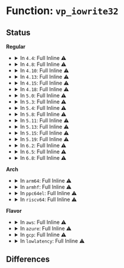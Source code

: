 # Function: <code>vp_iowrite32</code>

## Status
<b>Regular</b>
<ul>
<li>
<details>
<summary>In <code>4.4</code>: Full Inline ⚠️</summary>

**Collision:** Unique Static

**Inline:** Full

**Transformation:** False

**Instances:**

```
In drivers/virtio/virtio_pci_modern.c (ffffffff814c1192)
Location: drivers/virtio/virtio_pci_modern.c:55
Inline: True
Inline callers:
  - drivers/virtio/virtio_pci_modern.c:vp_finalize_features
  - drivers/virtio/virtio_pci_modern.c:vp_finalize_features
  - drivers/virtio/virtio_pci_modern.c:vp_finalize_features
  - drivers/virtio/virtio_pci_modern.c:vp_finalize_features
  - drivers/virtio/virtio_pci_modern.c:vp_get_features
  - drivers/virtio/virtio_pci_modern.c:vp_get_features
  - drivers/virtio/virtio_pci_modern.c:setup_vq
  - drivers/virtio/virtio_pci_modern.c:setup_vq
  - drivers/virtio/virtio_pci_modern.c:setup_vq
  - drivers/virtio/virtio_pci_modern.c:setup_vq
  - drivers/virtio/virtio_pci_modern.c:setup_vq
  - drivers/virtio/virtio_pci_modern.c:setup_vq
```
</details>
</li>
<li>
<details>
<summary>In <code>4.8</code>: Full Inline ⚠️</summary>

**Collision:** Unique Static

**Inline:** Full

**Transformation:** False

**Instances:**

```
In drivers/virtio/virtio_pci_modern.c (ffffffff81511dcd)
Location: drivers/virtio/virtio_pci_modern.c:56
Inline: True
Inline callers:
  - drivers/virtio/virtio_pci_modern.c:setup_vq
  - drivers/virtio/virtio_pci_modern.c:setup_vq
  - drivers/virtio/virtio_pci_modern.c:setup_vq
  - drivers/virtio/virtio_pci_modern.c:setup_vq
  - drivers/virtio/virtio_pci_modern.c:setup_vq
  - drivers/virtio/virtio_pci_modern.c:setup_vq
  - drivers/virtio/virtio_pci_modern.c:vp_finalize_features
  - drivers/virtio/virtio_pci_modern.c:vp_finalize_features
  - drivers/virtio/virtio_pci_modern.c:vp_finalize_features
  - drivers/virtio/virtio_pci_modern.c:vp_finalize_features
  - drivers/virtio/virtio_pci_modern.c:vp_get_features
  - drivers/virtio/virtio_pci_modern.c:vp_get_features
```
</details>
</li>
<li>
<details>
<summary>In <code>4.10</code>: Full Inline ⚠️</summary>

**Collision:** Unique Static

**Inline:** Full

**Transformation:** False

**Instances:**

```
In drivers/virtio/virtio_pci_modern.c (ffffffff8153e15d)
Location: drivers/virtio/virtio_pci_modern.c:56
Inline: True
Inline callers:
  - drivers/virtio/virtio_pci_modern.c:setup_vq
  - drivers/virtio/virtio_pci_modern.c:setup_vq
  - drivers/virtio/virtio_pci_modern.c:setup_vq
  - drivers/virtio/virtio_pci_modern.c:setup_vq
  - drivers/virtio/virtio_pci_modern.c:setup_vq
  - drivers/virtio/virtio_pci_modern.c:setup_vq
  - drivers/virtio/virtio_pci_modern.c:vp_finalize_features
  - drivers/virtio/virtio_pci_modern.c:vp_finalize_features
  - drivers/virtio/virtio_pci_modern.c:vp_finalize_features
  - drivers/virtio/virtio_pci_modern.c:vp_finalize_features
  - drivers/virtio/virtio_pci_modern.c:vp_get_features
  - drivers/virtio/virtio_pci_modern.c:vp_get_features
```
</details>
</li>
<li>
<details>
<summary>In <code>4.13</code>: Full Inline ⚠️</summary>

**Collision:** Unique Static

**Inline:** Full

**Transformation:** False

**Instances:**

```
In drivers/virtio/virtio_pci_modern.c (ffffffff81551eaf)
Location: drivers/virtio/virtio_pci_modern.c:56
Inline: True
Inline callers:
  - drivers/virtio/virtio_pci_modern.c:setup_vq
  - drivers/virtio/virtio_pci_modern.c:setup_vq
  - drivers/virtio/virtio_pci_modern.c:setup_vq
  - drivers/virtio/virtio_pci_modern.c:setup_vq
  - drivers/virtio/virtio_pci_modern.c:setup_vq
  - drivers/virtio/virtio_pci_modern.c:setup_vq
  - drivers/virtio/virtio_pci_modern.c:vp_finalize_features
  - drivers/virtio/virtio_pci_modern.c:vp_finalize_features
  - drivers/virtio/virtio_pci_modern.c:vp_finalize_features
  - drivers/virtio/virtio_pci_modern.c:vp_finalize_features
  - drivers/virtio/virtio_pci_modern.c:vp_get_features
  - drivers/virtio/virtio_pci_modern.c:vp_get_features
```
</details>
</li>
<li>
<details>
<summary>In <code>4.15</code>: Full Inline ⚠️</summary>

**Collision:** Unique Static

**Inline:** Full

**Transformation:** False

**Instances:**

```
In drivers/virtio/virtio_pci_modern.c (ffffffff815b579f)
Location: drivers/virtio/virtio_pci_modern.c:56
Inline: True
Inline callers:
  - drivers/virtio/virtio_pci_modern.c:setup_vq
  - drivers/virtio/virtio_pci_modern.c:setup_vq
  - drivers/virtio/virtio_pci_modern.c:setup_vq
  - drivers/virtio/virtio_pci_modern.c:setup_vq
  - drivers/virtio/virtio_pci_modern.c:setup_vq
  - drivers/virtio/virtio_pci_modern.c:setup_vq
  - drivers/virtio/virtio_pci_modern.c:vp_finalize_features
  - drivers/virtio/virtio_pci_modern.c:vp_finalize_features
  - drivers/virtio/virtio_pci_modern.c:vp_finalize_features
  - drivers/virtio/virtio_pci_modern.c:vp_finalize_features
  - drivers/virtio/virtio_pci_modern.c:vp_get_features
  - drivers/virtio/virtio_pci_modern.c:vp_get_features
```
</details>
</li>
<li>
<details>
<summary>In <code>4.18</code>: Full Inline ⚠️</summary>

**Collision:** Unique Static

**Inline:** Full

**Transformation:** False

**Instances:**

```
In drivers/virtio/virtio_pci_modern.c (ffffffff815edb88)
Location: drivers/virtio/virtio_pci_modern.c:56
Inline: True
Inline callers:
  - drivers/virtio/virtio_pci_modern.c:setup_vq
  - drivers/virtio/virtio_pci_modern.c:setup_vq
  - drivers/virtio/virtio_pci_modern.c:setup_vq
  - drivers/virtio/virtio_pci_modern.c:setup_vq
  - drivers/virtio/virtio_pci_modern.c:setup_vq
  - drivers/virtio/virtio_pci_modern.c:setup_vq
  - drivers/virtio/virtio_pci_modern.c:vp_finalize_features
  - drivers/virtio/virtio_pci_modern.c:vp_finalize_features
  - drivers/virtio/virtio_pci_modern.c:vp_finalize_features
  - drivers/virtio/virtio_pci_modern.c:vp_finalize_features
  - drivers/virtio/virtio_pci_modern.c:vp_get_features
  - drivers/virtio/virtio_pci_modern.c:vp_get_features
```
</details>
</li>
<li>
<details>
<summary>In <code>5.0</code>: Full Inline ⚠️</summary>

**Collision:** Unique Static

**Inline:** Full

**Transformation:** False

**Instances:**

```
In drivers/virtio/virtio_pci_modern.c (ffffffff81608468)
Location: drivers/virtio/virtio_pci_modern.c:56
Inline: True
Inline callers:
  - drivers/virtio/virtio_pci_modern.c:setup_vq
  - drivers/virtio/virtio_pci_modern.c:setup_vq
  - drivers/virtio/virtio_pci_modern.c:setup_vq
  - drivers/virtio/virtio_pci_modern.c:setup_vq
  - drivers/virtio/virtio_pci_modern.c:setup_vq
  - drivers/virtio/virtio_pci_modern.c:setup_vq
  - drivers/virtio/virtio_pci_modern.c:vp_finalize_features
  - drivers/virtio/virtio_pci_modern.c:vp_finalize_features
  - drivers/virtio/virtio_pci_modern.c:vp_finalize_features
  - drivers/virtio/virtio_pci_modern.c:vp_finalize_features
  - drivers/virtio/virtio_pci_modern.c:vp_get_features
  - drivers/virtio/virtio_pci_modern.c:vp_get_features
```
</details>
</li>
<li>
<details>
<summary>In <code>5.3</code>: Full Inline ⚠️</summary>

**Collision:** Unique Static

**Inline:** Full

**Transformation:** False

**Instances:**

```
In drivers/virtio/virtio_pci_modern.c (ffffffff8163c221)
Location: drivers/virtio/virtio_pci_modern.c:53
Inline: True
Inline callers:
  - drivers/virtio/virtio_pci_modern.c:setup_vq
  - drivers/virtio/virtio_pci_modern.c:setup_vq
  - drivers/virtio/virtio_pci_modern.c:setup_vq
  - drivers/virtio/virtio_pci_modern.c:setup_vq
  - drivers/virtio/virtio_pci_modern.c:setup_vq
  - drivers/virtio/virtio_pci_modern.c:setup_vq
  - drivers/virtio/virtio_pci_modern.c:vp_finalize_features
  - drivers/virtio/virtio_pci_modern.c:vp_finalize_features
  - drivers/virtio/virtio_pci_modern.c:vp_finalize_features
  - drivers/virtio/virtio_pci_modern.c:vp_finalize_features
  - drivers/virtio/virtio_pci_modern.c:vp_get_features
  - drivers/virtio/virtio_pci_modern.c:vp_get_features
```
</details>
</li>
<li>
<details>
<summary>In <code>5.4</code>: Full Inline ⚠️</summary>

**Collision:** Unique Static

**Inline:** Full

**Transformation:** False

**Instances:**

```
In drivers/virtio/virtio_pci_modern.c (ffffffff8165e6d1)
Location: drivers/virtio/virtio_pci_modern.c:53
Inline: True
Inline callers:
  - drivers/virtio/virtio_pci_modern.c:setup_vq
  - drivers/virtio/virtio_pci_modern.c:setup_vq
  - drivers/virtio/virtio_pci_modern.c:setup_vq
  - drivers/virtio/virtio_pci_modern.c:setup_vq
  - drivers/virtio/virtio_pci_modern.c:setup_vq
  - drivers/virtio/virtio_pci_modern.c:setup_vq
  - drivers/virtio/virtio_pci_modern.c:vp_finalize_features
  - drivers/virtio/virtio_pci_modern.c:vp_finalize_features
  - drivers/virtio/virtio_pci_modern.c:vp_finalize_features
  - drivers/virtio/virtio_pci_modern.c:vp_finalize_features
  - drivers/virtio/virtio_pci_modern.c:vp_get_features
  - drivers/virtio/virtio_pci_modern.c:vp_get_features
```
</details>
</li>
<li>
<details>
<summary>In <code>5.8</code>: Full Inline ⚠️</summary>

**Collision:** Unique Static

**Inline:** Full

**Transformation:** False

**Instances:**

```
In drivers/virtio/virtio_pci_modern.c (ffffffff8170d871)
Location: drivers/virtio/virtio_pci_modern.c:54
Inline: True
Inline callers:
  - drivers/virtio/virtio_pci_modern.c:setup_vq
  - drivers/virtio/virtio_pci_modern.c:setup_vq
  - drivers/virtio/virtio_pci_modern.c:setup_vq
  - drivers/virtio/virtio_pci_modern.c:setup_vq
  - drivers/virtio/virtio_pci_modern.c:setup_vq
  - drivers/virtio/virtio_pci_modern.c:setup_vq
  - drivers/virtio/virtio_pci_modern.c:vp_finalize_features
  - drivers/virtio/virtio_pci_modern.c:vp_finalize_features
  - drivers/virtio/virtio_pci_modern.c:vp_finalize_features
  - drivers/virtio/virtio_pci_modern.c:vp_finalize_features
  - drivers/virtio/virtio_pci_modern.c:vp_get_features
  - drivers/virtio/virtio_pci_modern.c:vp_get_features
```
</details>
</li>
<li>
<details>
<summary>In <code>5.11</code>: Full Inline ⚠️</summary>

**Collision:** Unique Static

**Inline:** Full

**Transformation:** False

**Instances:**

```
In drivers/virtio/virtio_pci_modern.c (ffffffff8172a781)
Location: drivers/virtio/virtio_pci_modern.c:54
Inline: True
Inline callers:
  - drivers/virtio/virtio_pci_modern.c:setup_vq
  - drivers/virtio/virtio_pci_modern.c:setup_vq
  - drivers/virtio/virtio_pci_modern.c:setup_vq
  - drivers/virtio/virtio_pci_modern.c:setup_vq
  - drivers/virtio/virtio_pci_modern.c:setup_vq
  - drivers/virtio/virtio_pci_modern.c:setup_vq
  - drivers/virtio/virtio_pci_modern.c:vp_finalize_features
  - drivers/virtio/virtio_pci_modern.c:vp_finalize_features
  - drivers/virtio/virtio_pci_modern.c:vp_finalize_features
  - drivers/virtio/virtio_pci_modern.c:vp_finalize_features
  - drivers/virtio/virtio_pci_modern.c:vp_get_features
  - drivers/virtio/virtio_pci_modern.c:vp_get_features
```
</details>
</li>
<li>
<details>
<summary>In <code>5.13</code>: Full Inline ⚠️</summary>

**Collision:** Unique Static

**Inline:** Full

**Transformation:** False

**Instances:**

```
In drivers/virtio/virtio_pci_modern_dev.c (ffffffff8170d22c)
Location: include/linux/virtio_pci_modern.h:68
Inline: True
Inline callers:
  - drivers/virtio/virtio_pci_modern_dev.c:vp_modern_queue_address
  - drivers/virtio/virtio_pci_modern_dev.c:vp_modern_queue_address
  - drivers/virtio/virtio_pci_modern_dev.c:vp_modern_queue_address
  - drivers/virtio/virtio_pci_modern_dev.c:vp_modern_queue_address
  - drivers/virtio/virtio_pci_modern_dev.c:vp_modern_queue_address
  - drivers/virtio/virtio_pci_modern_dev.c:vp_modern_queue_address
  - drivers/virtio/virtio_pci_modern_dev.c:vp_modern_set_features
  - drivers/virtio/virtio_pci_modern_dev.c:vp_modern_set_features
  - drivers/virtio/virtio_pci_modern_dev.c:vp_modern_set_features
  - drivers/virtio/virtio_pci_modern_dev.c:vp_modern_set_features
  - drivers/virtio/virtio_pci_modern_dev.c:vp_modern_get_features
  - drivers/virtio/virtio_pci_modern_dev.c:vp_modern_get_features
```
</details>
</li>
<li>
<details>
<summary>In <code>5.15</code>: Full Inline ⚠️</summary>

**Collision:** Unique Static

**Inline:** Full

**Transformation:** False

**Instances:**

```
In drivers/virtio/virtio_pci_modern_dev.c (ffffffff817897dc)
Location: include/linux/virtio_pci_modern.h:68
Inline: True
Inline callers:
  - drivers/virtio/virtio_pci_modern_dev.c:vp_modern_queue_address
  - drivers/virtio/virtio_pci_modern_dev.c:vp_modern_queue_address
  - drivers/virtio/virtio_pci_modern_dev.c:vp_modern_queue_address
  - drivers/virtio/virtio_pci_modern_dev.c:vp_modern_queue_address
  - drivers/virtio/virtio_pci_modern_dev.c:vp_modern_queue_address
  - drivers/virtio/virtio_pci_modern_dev.c:vp_modern_queue_address
  - drivers/virtio/virtio_pci_modern_dev.c:vp_modern_set_features
  - drivers/virtio/virtio_pci_modern_dev.c:vp_modern_set_features
  - drivers/virtio/virtio_pci_modern_dev.c:vp_modern_set_features
  - drivers/virtio/virtio_pci_modern_dev.c:vp_modern_set_features
  - drivers/virtio/virtio_pci_modern_dev.c:vp_modern_get_driver_features
  - drivers/virtio/virtio_pci_modern_dev.c:vp_modern_get_driver_features
  - drivers/virtio/virtio_pci_modern_dev.c:vp_modern_get_features
  - drivers/virtio/virtio_pci_modern_dev.c:vp_modern_get_features
```
</details>
</li>
<li>
<details>
<summary>In <code>5.19</code>: Full Inline ⚠️</summary>

**Collision:** Unique Static

**Inline:** Full

**Transformation:** False

**Instances:**

```
In drivers/virtio/virtio_pci_modern_dev.c (ffffffff818c0b2c)
Location: include/linux/virtio_pci_modern.h:68
Inline: True
Inline callers:
  - drivers/virtio/virtio_pci_modern_dev.c:vp_modern_queue_address
  - drivers/virtio/virtio_pci_modern_dev.c:vp_modern_queue_address
  - drivers/virtio/virtio_pci_modern_dev.c:vp_modern_queue_address
  - drivers/virtio/virtio_pci_modern_dev.c:vp_modern_queue_address
  - drivers/virtio/virtio_pci_modern_dev.c:vp_modern_queue_address
  - drivers/virtio/virtio_pci_modern_dev.c:vp_modern_queue_address
  - drivers/virtio/virtio_pci_modern_dev.c:vp_modern_set_features
  - drivers/virtio/virtio_pci_modern_dev.c:vp_modern_set_features
  - drivers/virtio/virtio_pci_modern_dev.c:vp_modern_set_features
  - drivers/virtio/virtio_pci_modern_dev.c:vp_modern_set_features
  - drivers/virtio/virtio_pci_modern_dev.c:vp_modern_get_driver_features
  - drivers/virtio/virtio_pci_modern_dev.c:vp_modern_get_driver_features
  - drivers/virtio/virtio_pci_modern_dev.c:vp_modern_get_features
  - drivers/virtio/virtio_pci_modern_dev.c:vp_modern_get_features
```
</details>
</li>
<li>
<details>
<summary>In <code>6.2</code>: Full Inline ⚠️</summary>

**Collision:** Unique Static

**Inline:** Full

**Transformation:** False

**Instances:**

```
In drivers/virtio/virtio_pci_modern_dev.c (ffffffff81a1089c)
Location: include/linux/virtio_pci_modern.h:75
Inline: True
Inline callers:
  - drivers/virtio/virtio_pci_modern_dev.c:vp_modern_queue_address
  - drivers/virtio/virtio_pci_modern_dev.c:vp_modern_queue_address
  - drivers/virtio/virtio_pci_modern_dev.c:vp_modern_queue_address
  - drivers/virtio/virtio_pci_modern_dev.c:vp_modern_queue_address
  - drivers/virtio/virtio_pci_modern_dev.c:vp_modern_queue_address
  - drivers/virtio/virtio_pci_modern_dev.c:vp_modern_queue_address
  - drivers/virtio/virtio_pci_modern_dev.c:vp_modern_set_features
  - drivers/virtio/virtio_pci_modern_dev.c:vp_modern_set_features
  - drivers/virtio/virtio_pci_modern_dev.c:vp_modern_set_features
  - drivers/virtio/virtio_pci_modern_dev.c:vp_modern_set_features
  - drivers/virtio/virtio_pci_modern_dev.c:vp_modern_get_driver_features
  - drivers/virtio/virtio_pci_modern_dev.c:vp_modern_get_driver_features
  - drivers/virtio/virtio_pci_modern_dev.c:vp_modern_get_features
  - drivers/virtio/virtio_pci_modern_dev.c:vp_modern_get_features
```
</details>
</li>
<li>
<details>
<summary>In <code>6.5</code>: Full Inline ⚠️</summary>

**Collision:** Unique Static

**Inline:** Full

**Transformation:** False

**Instances:**

```
In drivers/virtio/virtio_pci_modern_dev.c (ffffffff81a598ec)
Location: include/linux/virtio_pci_modern.h:81
Inline: True
Inline callers:
  - drivers/virtio/virtio_pci_modern_dev.c:vp_modern_queue_address
  - drivers/virtio/virtio_pci_modern_dev.c:vp_modern_queue_address
  - drivers/virtio/virtio_pci_modern_dev.c:vp_modern_queue_address
  - drivers/virtio/virtio_pci_modern_dev.c:vp_modern_queue_address
  - drivers/virtio/virtio_pci_modern_dev.c:vp_modern_queue_address
  - drivers/virtio/virtio_pci_modern_dev.c:vp_modern_queue_address
  - drivers/virtio/virtio_pci_modern_dev.c:vp_modern_set_features
  - drivers/virtio/virtio_pci_modern_dev.c:vp_modern_set_features
  - drivers/virtio/virtio_pci_modern_dev.c:vp_modern_set_features
  - drivers/virtio/virtio_pci_modern_dev.c:vp_modern_set_features
  - drivers/virtio/virtio_pci_modern_dev.c:vp_modern_get_driver_features
  - drivers/virtio/virtio_pci_modern_dev.c:vp_modern_get_driver_features
  - drivers/virtio/virtio_pci_modern_dev.c:vp_modern_get_features
  - drivers/virtio/virtio_pci_modern_dev.c:vp_modern_get_features
```
</details>
</li>
<li>
<details>
<summary>In <code>6.8</code>: Full Inline ⚠️</summary>

**Collision:** Unique Static

**Inline:** Full

**Transformation:** False

**Instances:**

```
In drivers/virtio/virtio_pci_modern_dev.c (ffffffff81aaad2c)
Location: include/linux/virtio_pci_modern.h:85
Inline: True
Inline callers:
  - drivers/virtio/virtio_pci_modern_dev.c:vp_modern_queue_address
  - drivers/virtio/virtio_pci_modern_dev.c:vp_modern_queue_address
  - drivers/virtio/virtio_pci_modern_dev.c:vp_modern_queue_address
  - drivers/virtio/virtio_pci_modern_dev.c:vp_modern_queue_address
  - drivers/virtio/virtio_pci_modern_dev.c:vp_modern_queue_address
  - drivers/virtio/virtio_pci_modern_dev.c:vp_modern_queue_address
  - drivers/virtio/virtio_pci_modern_dev.c:vp_modern_set_features
  - drivers/virtio/virtio_pci_modern_dev.c:vp_modern_set_features
  - drivers/virtio/virtio_pci_modern_dev.c:vp_modern_set_features
  - drivers/virtio/virtio_pci_modern_dev.c:vp_modern_set_features
  - drivers/virtio/virtio_pci_modern_dev.c:vp_modern_get_driver_features
  - drivers/virtio/virtio_pci_modern_dev.c:vp_modern_get_driver_features
  - drivers/virtio/virtio_pci_modern_dev.c:vp_modern_get_features
  - drivers/virtio/virtio_pci_modern_dev.c:vp_modern_get_features
```
</details>
</li>
</ul>
<b>Arch</b>
<ul>
<li>
<details>
<summary>In <code>arm64</code>: Full Inline ⚠️</summary>

**Collision:** Unique Static

**Inline:** Full

**Transformation:** False

**Instances:**

```
In drivers/virtio/virtio_pci_modern.c (ffff800010827774)
Location: drivers/virtio/virtio_pci_modern.c:53
Inline: True
Inline callers:
  - drivers/virtio/virtio_pci_modern.c:setup_vq
  - drivers/virtio/virtio_pci_modern.c:setup_vq
  - drivers/virtio/virtio_pci_modern.c:setup_vq
  - drivers/virtio/virtio_pci_modern.c:setup_vq
  - drivers/virtio/virtio_pci_modern.c:setup_vq
  - drivers/virtio/virtio_pci_modern.c:setup_vq
  - drivers/virtio/virtio_pci_modern.c:vp_finalize_features
  - drivers/virtio/virtio_pci_modern.c:vp_finalize_features
  - drivers/virtio/virtio_pci_modern.c:vp_finalize_features
  - drivers/virtio/virtio_pci_modern.c:vp_finalize_features
  - drivers/virtio/virtio_pci_modern.c:vp_get_features
  - drivers/virtio/virtio_pci_modern.c:vp_get_features
```
</details>
</li>
<li>
<details>
<summary>In <code>armhf</code>: Full Inline ⚠️</summary>

**Collision:** Unique Static

**Inline:** Full

**Transformation:** False

**Instances:**

```
In drivers/virtio/virtio_pci_modern.c (c094556c)
Location: drivers/virtio/virtio_pci_modern.c:53
Inline: True
Inline callers:
  - drivers/virtio/virtio_pci_modern.c:setup_vq
  - drivers/virtio/virtio_pci_modern.c:setup_vq
  - drivers/virtio/virtio_pci_modern.c:setup_vq
  - drivers/virtio/virtio_pci_modern.c:setup_vq
  - drivers/virtio/virtio_pci_modern.c:setup_vq
  - drivers/virtio/virtio_pci_modern.c:setup_vq
  - drivers/virtio/virtio_pci_modern.c:vp_finalize_features
  - drivers/virtio/virtio_pci_modern.c:vp_finalize_features
  - drivers/virtio/virtio_pci_modern.c:vp_finalize_features
  - drivers/virtio/virtio_pci_modern.c:vp_finalize_features
  - drivers/virtio/virtio_pci_modern.c:vp_get_features
  - drivers/virtio/virtio_pci_modern.c:vp_get_features
```
</details>
</li>
<li>
<details>
<summary>In <code>ppc64el</code>: Full Inline ⚠️</summary>

**Collision:** Unique Static

**Inline:** Full

**Transformation:** False

**Instances:**

```
In drivers/virtio/virtio_pci_modern.c (c0000000008d3548)
Location: drivers/virtio/virtio_pci_modern.c:53
Inline: True
Inline callers:
  - drivers/virtio/virtio_pci_modern.c:setup_vq
  - drivers/virtio/virtio_pci_modern.c:setup_vq
  - drivers/virtio/virtio_pci_modern.c:setup_vq
  - drivers/virtio/virtio_pci_modern.c:setup_vq
  - drivers/virtio/virtio_pci_modern.c:setup_vq
  - drivers/virtio/virtio_pci_modern.c:setup_vq
  - drivers/virtio/virtio_pci_modern.c:vp_finalize_features
  - drivers/virtio/virtio_pci_modern.c:vp_finalize_features
  - drivers/virtio/virtio_pci_modern.c:vp_finalize_features
  - drivers/virtio/virtio_pci_modern.c:vp_finalize_features
  - drivers/virtio/virtio_pci_modern.c:vp_get_features
  - drivers/virtio/virtio_pci_modern.c:vp_get_features
```
</details>
</li>
<li>
<details>
<summary>In <code>riscv64</code>: Full Inline ⚠️</summary>

**Collision:** Unique Static

**Inline:** Full

**Transformation:** False

**Instances:**

```
In drivers/virtio/virtio_pci_modern.c (ffffffe00051d604)
Location: drivers/virtio/virtio_pci_modern.c:53
Inline: True
Inline callers:
  - drivers/virtio/virtio_pci_modern.c:vp_finalize_features
  - drivers/virtio/virtio_pci_modern.c:vp_finalize_features
  - drivers/virtio/virtio_pci_modern.c:vp_finalize_features
  - drivers/virtio/virtio_pci_modern.c:vp_finalize_features
  - drivers/virtio/virtio_pci_modern.c:vp_get_features
  - drivers/virtio/virtio_pci_modern.c:vp_get_features
  - drivers/virtio/virtio_pci_modern.c:vp_iowrite64_twopart
  - drivers/virtio/virtio_pci_modern.c:vp_iowrite64_twopart
```
</details>
</li>
</ul>
<b>Flavor</b>
<ul>
<li>
<details>
<summary>In <code>aws</code>: Full Inline ⚠️</summary>

**Collision:** Unique Static

**Inline:** Full

**Transformation:** False

**Instances:**

```
In drivers/virtio/virtio_pci_modern.c (ffffffff81624571)
Location: drivers/virtio/virtio_pci_modern.c:53
Inline: True
Inline callers:
  - drivers/virtio/virtio_pci_modern.c:setup_vq
  - drivers/virtio/virtio_pci_modern.c:setup_vq
  - drivers/virtio/virtio_pci_modern.c:setup_vq
  - drivers/virtio/virtio_pci_modern.c:setup_vq
  - drivers/virtio/virtio_pci_modern.c:setup_vq
  - drivers/virtio/virtio_pci_modern.c:setup_vq
  - drivers/virtio/virtio_pci_modern.c:vp_finalize_features
  - drivers/virtio/virtio_pci_modern.c:vp_finalize_features
  - drivers/virtio/virtio_pci_modern.c:vp_finalize_features
  - drivers/virtio/virtio_pci_modern.c:vp_finalize_features
  - drivers/virtio/virtio_pci_modern.c:vp_get_features
  - drivers/virtio/virtio_pci_modern.c:vp_get_features
```
</details>
</li>
<li>
<details>
<summary>In <code>azure</code>: Full Inline ⚠️</summary>

**Collision:** Unique Static

**Inline:** Full

**Transformation:** False

**Instances:**

```
In drivers/virtio/virtio_pci_modern.c (ffffffff81618bc1)
Location: drivers/virtio/virtio_pci_modern.c:53
Inline: True
Inline callers:
  - drivers/virtio/virtio_pci_modern.c:setup_vq
  - drivers/virtio/virtio_pci_modern.c:setup_vq
  - drivers/virtio/virtio_pci_modern.c:setup_vq
  - drivers/virtio/virtio_pci_modern.c:setup_vq
  - drivers/virtio/virtio_pci_modern.c:setup_vq
  - drivers/virtio/virtio_pci_modern.c:setup_vq
  - drivers/virtio/virtio_pci_modern.c:vp_finalize_features
  - drivers/virtio/virtio_pci_modern.c:vp_finalize_features
  - drivers/virtio/virtio_pci_modern.c:vp_finalize_features
  - drivers/virtio/virtio_pci_modern.c:vp_finalize_features
  - drivers/virtio/virtio_pci_modern.c:vp_get_features
  - drivers/virtio/virtio_pci_modern.c:vp_get_features
```
</details>
</li>
<li>
<details>
<summary>In <code>gcp</code>: Full Inline ⚠️</summary>

**Collision:** Unique Static

**Inline:** Full

**Transformation:** False

**Instances:**

```
In drivers/virtio/virtio_pci_modern.c (ffffffff81652511)
Location: drivers/virtio/virtio_pci_modern.c:53
Inline: True
Inline callers:
  - drivers/virtio/virtio_pci_modern.c:setup_vq
  - drivers/virtio/virtio_pci_modern.c:setup_vq
  - drivers/virtio/virtio_pci_modern.c:setup_vq
  - drivers/virtio/virtio_pci_modern.c:setup_vq
  - drivers/virtio/virtio_pci_modern.c:setup_vq
  - drivers/virtio/virtio_pci_modern.c:setup_vq
  - drivers/virtio/virtio_pci_modern.c:vp_finalize_features
  - drivers/virtio/virtio_pci_modern.c:vp_finalize_features
  - drivers/virtio/virtio_pci_modern.c:vp_finalize_features
  - drivers/virtio/virtio_pci_modern.c:vp_finalize_features
  - drivers/virtio/virtio_pci_modern.c:vp_get_features
  - drivers/virtio/virtio_pci_modern.c:vp_get_features
```
</details>
</li>
<li>
<details>
<summary>In <code>lowlatency</code>: Full Inline ⚠️</summary>

**Collision:** Unique Static

**Inline:** Full

**Transformation:** False

**Instances:**

```
In drivers/virtio/virtio_pci_modern.c (ffffffff8166cba1)
Location: drivers/virtio/virtio_pci_modern.c:53
Inline: True
Inline callers:
  - drivers/virtio/virtio_pci_modern.c:setup_vq
  - drivers/virtio/virtio_pci_modern.c:setup_vq
  - drivers/virtio/virtio_pci_modern.c:setup_vq
  - drivers/virtio/virtio_pci_modern.c:setup_vq
  - drivers/virtio/virtio_pci_modern.c:setup_vq
  - drivers/virtio/virtio_pci_modern.c:setup_vq
  - drivers/virtio/virtio_pci_modern.c:vp_finalize_features
  - drivers/virtio/virtio_pci_modern.c:vp_finalize_features
  - drivers/virtio/virtio_pci_modern.c:vp_finalize_features
  - drivers/virtio/virtio_pci_modern.c:vp_finalize_features
  - drivers/virtio/virtio_pci_modern.c:vp_get_features
  - drivers/virtio/virtio_pci_modern.c:vp_get_features
```
</details>
</li>
</ul>

## Differences
